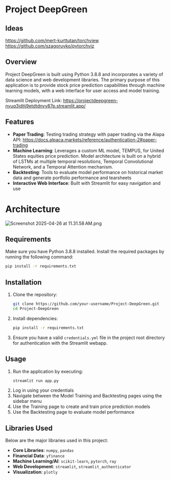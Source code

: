 # Project DeepGreen

## Ideas
https://github.com/mert-kurttutan/torchview
https://github.com/szagoruyko/pytorchviz

## Overview

Project DeepGreen is built using Python 3.8.8 and incorporates a variety of data science and web development libraries. The primary purpose of this application is to provide stock price prediction capabilities through machine learning models, with a web interface for user access and model training.

Streamlit Deployment Link: https://projectdeepgreen-nyuq3jdtij9etdtdnvy87p.streamlit.app/

## Features

- **Paper Trading**: Testing trading strategy with paper trading via the Alapa API: https://docs.alpaca.markets/reference/authentication-2#paper-trading 
- **Machine Learning**: Leverages a custom ML model, TEMPUS, for United States equities price prediction. Model architecture is built on a hybrid of LSTMs at multiple temporal resolutions, Temporal Convolutional Network, and a Temporal Attention mechanism.
- **Backtesting**: Tools to evaluate model performance on historical market data and generate portfolio performance and tearsheets
- **Interactive Web Interface**: Built with Streamlit for easy navigation and use

# Architecture
![Screenshot 2025-04-26 at 11.31.58 AM.png](Screenshot%202025-04-26%20at%2011.31.58%E2%80%AFAM.png)

## Requirements

Make sure you have Python 3.8.8 installed. Install the required packages by running the following command:

```bash
pip install -r requirements.txt
```

## Installation

1. Clone the repository:
   ```bash
   git clone https://github.com/your-username/Project-DeepGreen.git
   cd Project-DeepGreen
   ```
2. Install dependencies:
   ```bash
   pip install -r requirements.txt
   ```
3. Ensure you have a valid `credentials.yml` file in the project root directory for authentication with the Streamlit webapp.

## Usage

1. Run the application by executing:
   ```bash
   streamlit run app.py
   ```
2. Log in using your credentials
3. Navigate between the Model Training and Backtesting pages using the sidebar menu
4. Use the Training page to create and train price prediction models
5. Use the Backtesting page to evaluate model performance

## Libraries Used

Below are the major libraries used in this project:

- **Core Libraries**: `numpy`, `pandas`
- **Financial Data**: `yfinance`
- **Machine Learning/AI**: `scikit-learn`, `pytorch`, `ray`
- **Web Development**: `streamlit`, `streamlit_authenticator`
- **Visualization**: `plotly`
